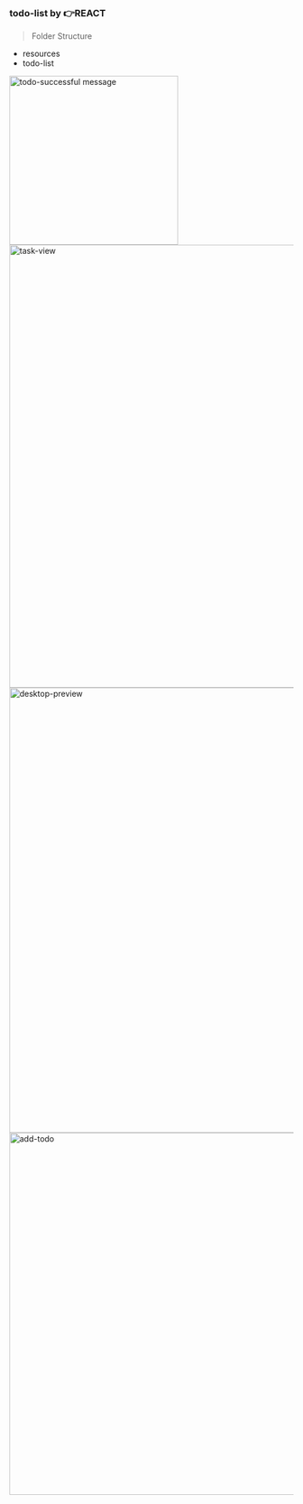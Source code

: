 ### todo-list by :point_right:REACT

>Folder Structure
 - resources
 - todo-list


<img width="299" alt="todo-successful message" src="https://github.com/user-attachments/assets/d0c74efb-7cdb-47a6-9fa4-1c6845735eda">
<img width="784" alt="task-view" src="https://github.com/user-attachments/assets/ceb2be1c-2ecd-4935-a571-ca443e94240d">
<img width="788" alt="desktop-preview" src="https://github.com/user-attachments/assets/29dc8081-3d79-4710-9dc1-4fbdad6d3cb2">
<img width="641" alt="add-todo" src="https://github.com/user-attachments/assets/7fcf49c1-1683-4908-8738-9226455c1df7">
